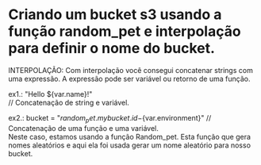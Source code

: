 # Criando um bucket s3 usando a função random_pet e interpolação para definir o nome do bucket.

INTERPOLAÇÃO:  Com interpolação você consegui concatenar strings com uma expressão.  A expressão pode ser variável ou retorno de uma função.

ex1.: "Hello ${var.name}!"  
// Concatenação de string e variável.
  
ex2.: bucket = "${random_pet.mybucket.id}-${var.environment}" 
// Concatenação de uma função e uma variável.  
Neste caso, estamos usando a função Random_pet. Esta função que gera nomes aleatórios e aqui ela foi usada gerar um nome aleatório para nosso bucket.

